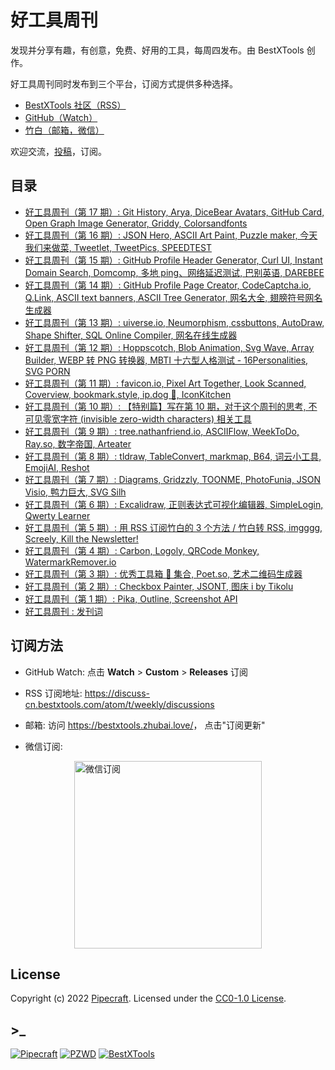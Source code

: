 # 好工具周刊

发现并分享有趣，有创意，免费、好用的工具，每周四发布。由 BestXTools 创作。

好工具周刊同时发布到三个平台，订阅方式提供多种选择。

- [BestXTools 社区（RSS）](https://discuss-cn.bestxtools.com/t/weekly)
- [GitHub（Watch）](https://github.com/bestxtools/weekly-cn)
- [竹白（邮箱，微信）](https://bestxtools.zhubai.love/)

欢迎交流，[投稿](https://discuss-cn.bestxtools.com/d/8)，订阅。

## 目录

- [好工具周刊（第 17 期）: Git History, Arya, DiceBear Avatars, GitHub Card, Open Graph Image Generator, Griddy, Colorsandfonts](https://github.com/bestxtools/weekly-cn/blob/main/docs/issue-17.md)
- [好工具周刊（第 16 期）: JSON Hero, ASCII Art Paint, Puzzle maker, 今天我们来做菜, Tweetlet, TweetPics, SPEEDTEST](https://github.com/bestxtools/weekly-cn/blob/main/docs/issue-16.md)
- [好工具周刊（第 15 期）: GitHub Profile Header Generator, Curl UI, Instant Domain Search, Domcomp, 多地 ping、网络延迟测试, 巴别英语, DAREBEE](https://github.com/bestxtools/weekly-cn/blob/main/docs/issue-15.md)
- [好工具周刊（第 14 期）: GitHub Profile Page Creator, CodeCaptcha.io, Q.Link, ASCII text banners, ASCII Tree Generator, 网名大全, 翅膀符号网名生成器](https://github.com/bestxtools/weekly-cn/blob/main/docs/issue-14.md)
- [好工具周刊（第 13 期）: uiverse.io, Neumorphism, cssbuttons, AutoDraw, Shape Shifter, SQL Online Compiler, 网名在线生成器](https://github.com/bestxtools/weekly-cn/blob/main/docs/issue-13.md)
- [好工具周刊（第 12 期）: Hoppscotch, Blob Animation, Svg Wave, Array Builder, WEBP 转 PNG 转换器, MBTI 十六型人格测试 - 16Personalities, SVG PORN](https://github.com/bestxtools/weekly-cn/blob/main/docs/issue-12.md)
- [好工具周刊（第 11 期）: favicon.io, Pixel Art Together, Look Scanned, Coverview, bookmark.style, ip.dog 🐶, IconKitchen](https://github.com/bestxtools/weekly-cn/blob/main/docs/issue-11.md)
- [好工具周刊（第 10 期）: 【特别篇】写在第 10 期，对于这个周刊的思考, 不可见零宽字符 (invisible zero-width characters) 相关工具](https://github.com/bestxtools/weekly-cn/blob/main/docs/issue-10.md)
- [好工具周刊（第 9 期）: tree.nathanfriend.io, ASCIIFlow, WeekToDo, Ray.so, 数字帝国, Arteater](https://github.com/bestxtools/weekly-cn/blob/main/docs/issue-9.md)
- [好工具周刊（第 8 期）: tldraw, TableConvert, markmap, B64, 词云小工具, EmojiAI, Reshot](https://github.com/bestxtools/weekly-cn/blob/main/docs/issue-8.md)
- [好工具周刊（第 7 期）: Diagrams, Gridzzly, TOONME, PhotoFunia, JSON Visio, 鸭力巨大, SVG Silh](https://github.com/bestxtools/weekly-cn/blob/main/docs/issue-7.md)
- [好工具周刊（第 6 期）: Excalidraw, 正则表达式可视化编辑器, SimpleLogin, Qwerty Learner](https://github.com/bestxtools/weekly-cn/blob/main/docs/issue-6.md)
- [好工具周刊（第 5 期）: 用 RSS 订阅竹白的 3 个方法 / 竹白转 RSS, imgggg, Screely, Kill the Newsletter!](https://github.com/bestxtools/weekly-cn/blob/main/docs/issue-5.md)
- [好工具周刊（第 4 期）: Carbon, Logoly, QRCode Monkey, WatermarkRemover.io](https://github.com/bestxtools/weekly-cn/blob/main/docs/issue-4.md)
- [好工具周刊（第 3 期）: 优秀工具箱 🧰 集合, Poet.so, 艺术二维码生成器](https://github.com/bestxtools/weekly-cn/blob/main/docs/issue-3.md)
- [好工具周刊（第 2 期）: Checkbox Painter, JSONT, 图床 i by Tikolu](https://github.com/bestxtools/weekly-cn/blob/main/docs/issue-2.md)
- [好工具周刊（第 1 期）: Pika, Outline, Screenshot API](https://github.com/bestxtools/weekly-cn/blob/main/docs/issue-1.md)
- [好工具周刊 : 发刊词](https://github.com/bestxtools/weekly-cn/blob/main/docs/issue-0.md)

## 订阅方法

- GitHub Watch: 点击 **Watch** > **Custom** > **Releases** 订阅

- RSS 订阅地址: <https://discuss-cn.bestxtools.com/atom/t/weekly/discussions>

- 邮箱: 访问 <https://bestxtools.zhubai.love/>， 点击"订阅更新"

- 微信订阅:

<div style="display: flex;justify-content: center;"><a href="https://discuss-cn.bestxtools.com/d/5/2"><img width="300" src="https://cdn.jsdelivr.net/gh/bestxtools/weekly-cn@main/images/2022-03-02-16-19-29.png" alt="微信订阅"></a></div>

## License

Copyright (c) 2022 [Pipecraft](https://www.pipecraft.net). Licensed under the [CC0-1.0 License](https://github.com/bestxtools/weekly-cn/blob/main/LICENSE).

## >\_

[![Pipecraft](https://img.shields.io/badge/site-pipecraft-brightgreen)](https://www.pipecraft.net)
[![PZWD](https://img.shields.io/badge/site-pzwd-brightgreen)](https://pzwd.net)
[![BestXTools](https://img.shields.io/badge/site-bestxtools-brightgreen)](https://www.bestxtools.com)
